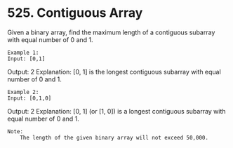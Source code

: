 # 525. Contiguous Array

Given a binary array, find the maximum length of a contiguous subarray with equal number of 0
        and 1. 

    Example 1:
    Input: [0,1]
Output: 2
Explanation: [0, 1] is the longest contiguous subarray with equal number of 0 and 1.

    

    Example 2:
    Input: [0,1,0]
Output: 2
Explanation: [0, 1] (or [1, 0]) is a longest contiguous subarray with equal number of 0 and 1.

    

    Note:
        The length of the given binary array will not exceed 50,000.
